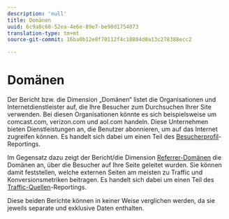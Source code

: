 ```yaml
---
description: 'null'
title: Domänen
uuid: 6c9a8c68-52ea-4e6e-89e7-be90d1754073
translation-type: tm+mt
source-git-commit: 16ba0b12e0f70112f4c10804d0a13c278388ecc2

---
```



# Domänen

Der Bericht bzw. die Dimension „Domänen“ listet die Organisationen und Internetdienstleister auf, die Ihre Besucher zum Durchsuchen Ihrer Site verwenden. Bei diesen Organisationen könnte es sich beispielsweise um comcast.com, verizon.com und aol.com handeln. Diese Unternehmen bieten Dienstleistungen an, die Benutzer abonnieren, um auf das Internet zugreifen können. Es handelt sich dabei um einen Teil des [Besucherprofil](reports-visitor-profile.md)-Reportings.

Im Gegensatz dazu zeigt der Bericht/die Dimension [Referrer-Domänen](/help/components/c-variables/dimensionslist/reports-referring-domains.md) die Domänen an, über die Besucher auf Ihre Seite geleitet wurden. Sie können damit feststellen, welche externen Seiten am meisten zu Traffic und Konversionsmetriken beitragen. Es handelt sich dabei um einen Teil des [Traffic-Quellen](reports-traffic-sources.md)-Reportings.

Diese beiden Berichte können in keiner Weise verglichen werden, da sie jeweils separate und exklusive Daten enthalten.
